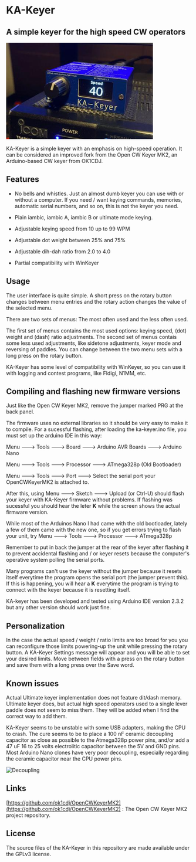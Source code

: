 # KA-Keyer
## A simple keyer for the high speed CW operators

![KA-Keyer](https://github.com/ea4eoz/ka-keyer/blob/main/images/ka-keyer.jpg?raw=true)

KA-Keyer is a simple keyer with an emphasis on high-speed operation. It can be considered an improved fork from the Open CW Keyer MK2, an Arduino-based CW keyer from OK1CDJ.

## Features

- No bells and whistles. Just an almost dumb keyer you can use with or without a computer. If you need / want keying commands, memories, automatic serial numbers, and so on, this is not the keyer you need.

- Plain iambic, iambic A, iambic B or ultimate mode keying.

- Adjustable keying speed from 10 up to 99 WPM

- Adjustable dot weight between 25% and 75%

- Adjustable dih-dah ratio from 2.0 to 4.0

- Partial compatibility with WinKeyer

## Usage

The user interface is quite simple. A short press on the rotary button changes between menu entries and the rotary action changes the value of the selected menu.

There are two sets of menus: The most often used and the less often used.

The first set of menus contains the most used options: keying speed, (dot) weight and (dash) ratio adjustments. The second set of menus contais some less used adjustments, like sidetone adjustments, keyer mode and reversing of paddles. You can change between the two menu sets with a long press on the rotary button.

KA-Keyer has some level of compatibility with WinKeyer, so you can use it with logging and contest programs, like Fldigi, N1MM, etc.

## Compiling and flashing new firmware versions

Just like the Open CW Keyer MK2, remove the jumper marked PRG at the back panel.

The firmware uses no external libraries so it should be very easy to make it to compile. For a sucessful flashing, after loading the ka-keyer.ino file, you must set up the arduino IDE in this way:

Menu ---> Tools ---> Board ---> Arduino AVR Boards ---> Arduino Nano

Menu ---> Tools ---> Processor ---> ATmega328p (Old Bootloader)

Menu ---> Tools ---> Port ---> Select the serial port your OpenCWKeyerMK2 is attached to.

After this, using Menu ---> Sketch ---> Upload (or Ctrl-U) should flash your keyer with KA-Keyer firmware without problems. If flashing was sucessful you should hear the leter __K__ while the screen shows the actual firmware version.

While most of the Arduinos Nano I had came with the old bootloader, lately a few of them came with the new one, so if you get errors trying to flash your unit, try Menu ---> Tools ---> Processor ---> ATmega328p

Remember to put in back the jumper at the rear of the keyer after flashing it to prevent accidental flashing and / or keyer resets because the computer's operative system polling the serial ports.

Many programs can't use the keyer without the jumper because it resets itself everytime the program opens the serial port (the jumper prevent this). If this is happening, you will hear a __K__ everytime the program is trying to connect with the keyer because it is resetting itself.

KA-keyer has been developed and tested using Arduino IDE version 2.3.2 but any other version should work just fine.

## Personalization

In the case the actual speed / weight / ratio limits are too broad for you you can reconfigure those limits powering-up the unit while pressing the rotary button. A KA-Keyer Settings message will appear and you will be able to set your desired limits. Move between fields with a press on the rotary button and save them with a long press over the Save word.

## Known issues

Actual Ultimate keyer implementation does not feature dit/dash memory. Ultimate keyer does, but actual high speed operators used to a single lever paddle does not seem to miss them. They will be added when I find the correct way to add them.

KA-Keyer seems to be unstable with some USB adapters, making the CPU to crash. The cure seems to be to place a 100 nF ceramic decoupling capacitor as close as possible to the Atmega328p power pins, and/or add a 47 uF 16 to 25 volts electrolitic capacitor between the 5V and GND pins. Most Arduino Nano clones have very poor decoupling, especially regarding the ceramic capacitor near the CPU power pins.

![Decoupling](https://github.com/ea4eoz/ka-keyer/blob/main/images/decoupling.jpg?raw=true)

## Links

[https://github.com/ok1cdj/OpenCWKeyerMK2](https://github.com/ok1cdj/OpenCWKeyerMK2) : The Open CW Keyer MK2 project repository.

## License

The source files of the KA-Keyer in this repository are made available under the GPLv3 license.
